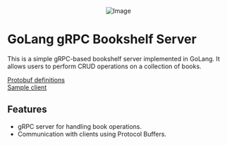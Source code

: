 
<center>

![Image](https://media.licdn.com/dms/image/C4D12AQGfNmy8dFeRMA/article-cover_image-shrink_600_2000/0/1616190106214?e=2147483647&v=beta&t=qR_8igL-ziKYhYvn7tCcUshwYBb3cRlS2bbivAVGAZg)

</center>

# GoLang gRPC Bookshelf Server

This is a simple gRPC-based bookshelf server implemented in GoLang. It allows users to perform CRUD operations on a collection of books.

[Protobuf definitions](https://github.com/gdegiorgio/grpc-bookshelf-proto)  
[Sample client](https://github.com/gdegiorgio/grpc-bookshelf-client)

## Features

- gRPC server for handling book operations.
- Communication with clients using Protocol Buffers.
